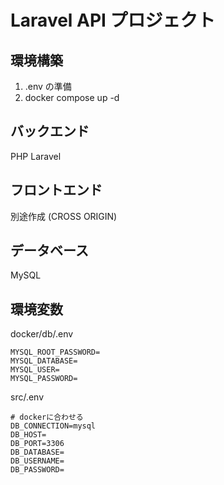 # Laravel API プロジェクト

## 環境構築

1. .env の準備
2. docker compose up -d

## バックエンド

PHP
Laravel

## フロントエンド

別途作成 (CROSS ORIGIN)

## データベース

MySQL

## 環境変数

docker/db/.env

```
MYSQL_ROOT_PASSWORD=
MYSQL_DATABASE=
MYSQL_USER=
MYSQL_PASSWORD=
```

src/.env

```
# dockerに合わせる
DB_CONNECTION=mysql
DB_HOST=
DB_PORT=3306
DB_DATABASE=
DB_USERNAME=
DB_PASSWORD=
```
